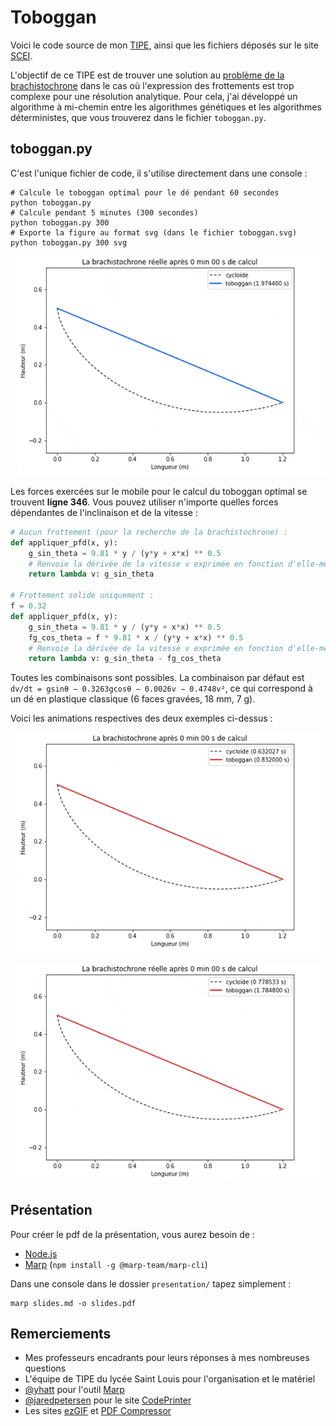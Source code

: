 # Toboggan

Voici le code source de mon [TIPE](https://fr.wikipedia.org/wiki/Travail_d%27initiative_personnelle_encadr%C3%A9), ainsi que les fichiers déposés sur le site [SCEI](https://scei-concours.fr).

L'objectif de ce TIPE est de trouver une solution au [problème de la brachistochrone](https://fr.wikipedia.org/wiki/Courbe_brachistochrone) dans le cas où l'expression des frottements est trop complexe pour une résolution analytique. Pour cela, j'ai développé un algorithme à mi-chemin entre les algorithmes génétiques et les algorithmes déterministes, que vous trouverez dans le fichier `toboggan.py`.

## toboggan.py

C'est l'unique fichier de code, il s'utilise directement dans une console :

```console
# Calcule le toboggan optimal pour le dé pendant 60 secondes
python toboggan.py
# Calcule pendant 5 minutes (300 secondes)
python toboggan.py 300
# Exporte la figure au format svg (dans le fichier toboggan.svg)
python toboggan.py 300 svg
```

![Recherche du toboggan optimal pour le dé](https://raw.githubusercontent.com/GauBen/Toboggan/master/images/toboggan-optimal.gif)

Les forces exercées sur le mobile pour le calcul du toboggan optimal se trouvent **ligne 346**. Vous pouvez utiliser n'importe quelles forces dépendantes de l'inclinaison et de la vitesse :

```python
# Aucun frottement (pour la recherche de la brachistochrone) :
def appliquer_pfd(x, y):
    g_sin_theta = 9.81 * y / (y*y + x*x) ** 0.5
    # Renvoie la dérivée de la vitesse v exprimée en fonction d'elle-même
    return lambda v: g_sin_theta

# Frottement solide uniquement :
f = 0.32
def appliquer_pfd(x, y):
    g_sin_theta = 9.81 * y / (y*y + x*x) ** 0.5
    fg_cos_theta = f * 9.81 * x / (y*y + x*x) ** 0.5
    # Renvoie la dérivée de la vitesse v exprimée en fonction d'elle-même
    return lambda v: g_sin_theta - fg_cos_theta
```

Toutes les combinaisons sont possibles. La combinaison par défaut est `dv/dt = gsinθ − 0.3263gcosθ − 0.0026v − 0.4748v²`, ce qui correspond à un dé en plastique classique (6 faces gravées, 18 mm, 7 g).

Voici les animations respectives des deux exemples ci-dessus :

![Recherche de la brachistochrone](https://raw.githubusercontent.com/GauBen/Toboggan/master/images/brachistochrone.gif)

![Recherche du toboggan optimal pour les frottements solides](https://raw.githubusercontent.com/GauBen/Toboggan/master/images/frottement-solide.gif)

## Présentation

Pour créer le pdf de la présentation, vous aurez besoin de :

* [Node.js](https://nodejs.org)
* [Marp](https://github.com/marp-team/marp-cli) (`npm install -g @marp-team/marp-cli`)

Dans une console dans le dossier `presentation/` tapez simplement :

```
marp slides.md -o slides.pdf
```

## Remerciements

* Mes professeurs encadrants pour leurs réponses à mes nombreuses questions
* L'équipe de TIPE du lycée Saint Louis pour l'organisation et le matériel
* [@yhatt](https://github.com/yhatt) pour l'outil [Marp](https://github.com/marp-team/marp)
* [@jaredpetersen](https://github.com/jaredpetersen) pour le site [CodePrinter](https://jaredpetersen.github.io/codeprinter/)
* Les sites [ezGIF](https://ezgif.com/) et [PDF Compressor](https://pdfcompressor.com/)